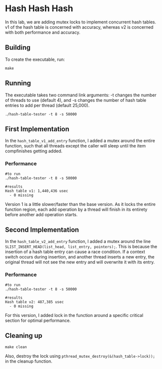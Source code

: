 # Hash Hash Hash
In this lab, we are adding mutex locks to implement concurrent hash tables. v1 of the hash table is concerned with accuracy, whereas v2 is concerned with both performance and accuracy.

## Building
To create the executable, run:
```shell
make
```

## Running
The executable takes two command link arguments: -t changes the number of threads to use (default 4), and -s changes the number of hash table entries to add per thread (default 25,000). 
```shell
./hash-table-tester -t 8 -s 50000
```

## First Implementation
In the `hash_table_v1_add_entry` function, I added a mutex around the entire function, such that all threads except the caller will sleep until the item compfinishes getting added.

### Performance
```shell
#to run
./hash-table-tester -t 8 -s 50000

#results
Hash table v1: 1,440,436 usec
  - 0 missing
```
Version 1 is a little slower/faster than the base version. As it locks the entire function region, each add operation by a thread will finish in its entirety before another add operation starts.

## Second Implementation
In the `hash_table_v2_add_entry` function, I added a mutex around the line `SLIST_INSERT_HEAD(list_head, list_entry, pointers);`. This is because the insertion of a hash table entry can cause a race condition. If a context switch occurs during insertion, and another thread inserts a new entry, the original thread will not see the new entry and will overwrite it with its entry.

### Performance
```shell
#to run
./hash-table-tester -t 8 -s 50000

#results
Hash table v2: 487,385 usec
  - 0 missing
```
For this version, I added lock in the function around a specific critical section for optimal performance.


## Cleaning up
```shell
make clean
```
Also, destroy the lock using ``pthread_mutex_destroy(&(hash_table->lock));`` in the cleanup function.